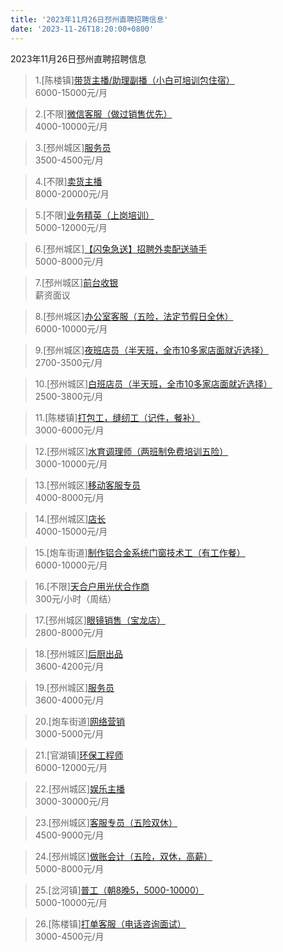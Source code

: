 ```yaml
---
title: '2023年11月26日邳州直聘招聘信息'
date: '2023-11-26T18:20:00+0800'
---
```

2023年11月26日邳州直聘招聘信息
<!--more-->
>1.[陈楼镇][带货主播/助理副播（小白可培训包住宿）](https://www.pizhouzhipin.com/job/32035)<br>
>6000-15000元/月

>2.[不限][微信客服（做过销售优先）](https://www.pizhouzhipin.com/job/32014)<br>
>4000-10000元/月

>3.[邳州城区][服务员](https://www.pizhouzhipin.com/job/30936)<br>
>3500-4500元/月

>4.[不限][卖货主播](https://www.pizhouzhipin.com/job/31297)<br>
>8000-20000元/月

>5.[不限][业务精英（上岗培训）](https://www.pizhouzhipin.com/job/21842)<br>
>5000-12000元/月

>6.[邳州城区][【闪兔急送】招聘外卖配送骑手](https://www.pizhouzhipin.com/job/28302)<br>
>5000-8000元/月

>7.[邳州城区][前台收银](https://www.pizhouzhipin.com/job/25414)<br>
>薪资面议

>8.[邳州城区][办公室客服（五险，法定节假日全休）](https://www.pizhouzhipin.com/job/30881)<br>
>6000-10000元/月

>9.[邳州城区][夜班店员（半天班，全市10多家店面就近选择）](https://www.pizhouzhipin.com/job/26174)<br>
>2700-3500元/月

>10.[邳州城区][白班店员（半天班，全市10多家店面就近选择）](https://www.pizhouzhipin.com/job/26173)<br>
>2500-3800元/月

>11.[陈楼镇][打包工，缝纫工（记件，餐补）](https://www.pizhouzhipin.com/job/29631)<br>
>3000-6000元/月

>12.[邳州城区][水育调理师（两班制免费培训五险）](https://www.pizhouzhipin.com/job/7647)<br>
>3000-10000元/月

>13.[邳州城区][移动客服专员](https://www.pizhouzhipin.com/job/30488)<br>
>4000-8000元/月

>14.[邳州城区][店长](https://www.pizhouzhipin.com/job/31213)<br>
>4000-15000元/月

>15.[炮车街道][制作铝合金系统门窗技术工（有工作餐）](https://www.pizhouzhipin.com/job/31403)<br>
>6000-10000元/月

>16.[不限][天合户用光伏合作商](https://www.pizhouzhipin.com/job/31995)<br>
>300元/小时（周结）

>17.[邳州城区][眼镜销售（宝龙店）](https://www.pizhouzhipin.com/job/32163)<br>
>2800-8000元/月

>18.[邳州城区][后厨出品](https://www.pizhouzhipin.com/job/32146)<br>
>3600-4200元/月

>19.[邳州城区][服务员](https://www.pizhouzhipin.com/job/32144)<br>
>3600-4000元/月

>20.[炮车街道][网络营销](https://www.pizhouzhipin.com/job/32228)<br>
>3000-5000元/月

>21.[官湖镇][环保工程师](https://www.pizhouzhipin.com/job/32232)<br>
>6000-12000元/月

>22.[邳州城区][娱乐主播](https://www.pizhouzhipin.com/job/32246)<br>
>3000-30000元/月

>23.[邳州城区][客服专员（五险双休）](https://www.pizhouzhipin.com/job/32185)<br>
>4500-9000元/月

>24.[邳州城区][做账会计（五险，双休，高薪）](https://www.pizhouzhipin.com/job/22817)<br>
>5000-8000元/月

>25.[岔河镇][普工（朝8晚5，5000-10000）](https://www.pizhouzhipin.com/job/7755)<br>
>5000-10000元/月

>26.[陈楼镇][打单客服（电话咨询面试）](https://www.pizhouzhipin.com/job/21988)<br>
>3000-4500元/月


